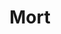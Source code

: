 ---
title: "Mort"
hashtag: "mort"
tags:
  - Book
  - Death
  - God as a Character
  - Discworld
  - Terry Pratchett
---